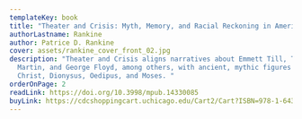 ```yaml
---
templateKey: book
title: "Theater and Crisis: Myth, Memory, and Racial Reckoning in America, 1964–2020"
authorLastname: Rankine
author: Patrice D. Rankine
cover: assets/rankine_cover_front_02.jpg
description: "Theater and Crisis aligns narratives about Emmett Till, Trayvon
  Martin, and George Floyd, among others, with ancient, mythic figures such as
  Christ, Dionysus, Oedipus, and Moses. "
orderOnPage: 2
readLink: https://doi.org/10.3998/mpub.14330085
buyLink: https://cdcshoppingcart.uchicago.edu/Cart2/Cart?ISBN=978-1-64315-059-8&PRESS=lever
---
```

